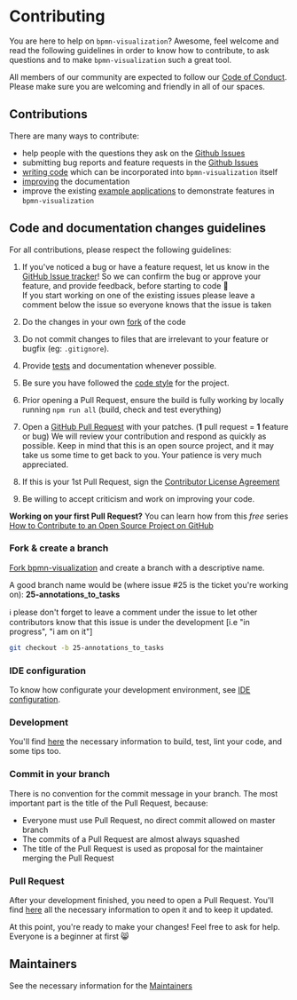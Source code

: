# Contributing

You are here to help on `bpmn-visualization`? Awesome, feel welcome and read the following guidelines in order to know how to contribute, to ask questions and to make `bpmn-visualization` such a great tool.

All members of our community are expected to follow our [Code of Conduct](CODE_OF_CONDUCT.md). Please make sure you are welcoming and friendly in all of our spaces.

## Contributions 

There are many ways to contribute:

- help people with the questions they ask on the [Github Issues](https://github.com/process-analytics/bpmn-visualization-js/issues)
- submitting bug reports and feature requests in the [Github Issues](https://github.com/process-analytics/bpmn-visualization-js/issues/new)
- [writing code](CONTRIBUTING.md#code-and-documentation-changes-guidelines) which can be incorporated into `bpmn-visualization` itself
- [improving](CONTRIBUTING.md#code-and-documentation-changes-guidelines) the documentation
- improve the existing [example applications](https://github.com/process-analytics/bpmn-visualization-examples) to demonstrate features in `bpmn-visualization`

## Code and documentation changes guidelines

For all contributions, please respect the following guidelines:

1. If you've noticed a bug or have a feature request, let us know in the [GitHub Issue tracker](https://github.com/process-analytics/bpmn-visualization-js/issues/new )! So we can confirm the bug or approve your feature, and provide feedback, before starting to code :slightly_smiling_face:  
If you start working on one of the existing issues please leave a comment below the issue so everyone knows that the issue is taken

2. Do the changes in your own [fork](CONTRIBUTING.md#fork--create-a-branch) of the code

3. Do not commit changes to files that are irrelevant to your feature or bugfix (eg: `.gitignore`).

4. Provide [tests](./docs/development/development.md#tests) and documentation whenever possible.

5. Be sure you have followed the [code style](./docs/development/development.md#code-style) for the project.

6. Prior opening a Pull Request, ensure the build is fully working by locally running `npm run all` (build, check and
test everything)

7. Open a [GitHub Pull Request](./docs/development/pull-request.md#open-a-pull-request) with your patches. (**1** pull request = **1** feature or bug)
   We will review your contribution and respond as quickly as possible. Keep in mind that this is an open source project, and it may take us some time to get back to you. Your patience is very much appreciated.

8. If this is your 1st Pull Request, sign the [Contributor License Agreement](./docs/development/pull-request.md#sign-the-contributor-license-agreement)

9. Be willing to accept criticism and work on improving your code. 

**Working on your first Pull Request?** You can learn how from this *free* series [How to Contribute to an Open Source Project on  GitHub](https://egghead.io/series/how-to-contribute-to-an-open-source-project-on-github)    

### Fork & create a branch

[Fork bpmn-visualization](https://help.github.com/articles/fork-a-repo) and create a branch with a descriptive name. 

A good branch name would be (where issue #25 is the ticket you're working on): **25-annotations_to_tasks**  

:information_source: please don't forget to leave a comment under the issue to let other contributors know that this issue is under the development \[i.e "in progress", "i am on it"\]

```sh
git checkout -b 25-annotations_to_tasks
```

### IDE configuration
To know how configurate your development environment, see [IDE configuration](./docs/development/ide-configuration.md).

### Development

You'll find [here](./docs/development/development.md) the necessary information to build, test, lint your code, and some tips too. 

### Commit in your branch
There is no convention for the commit message in your branch.
The most important part is the title of the Pull Request, because:
- Everyone must use Pull Request, no direct commit allowed on master branch
- The commits of a Pull Request are almost always squashed
- The title of the Pull Request is used as proposal for the maintainer merging the Pull Request

### Pull Request

After your development finished, you need to open a Pull Request. You'll find [here](./docs/development/pull-request.md) all the necessary information to open it and to keep it updated.


At this point, you're ready to make your changes! Feel free to ask for help. Everyone is a beginner at first :smile_cat:

## Maintainers

See the necessary information for the [Maintainers](./docs/development/maintainers.md)

